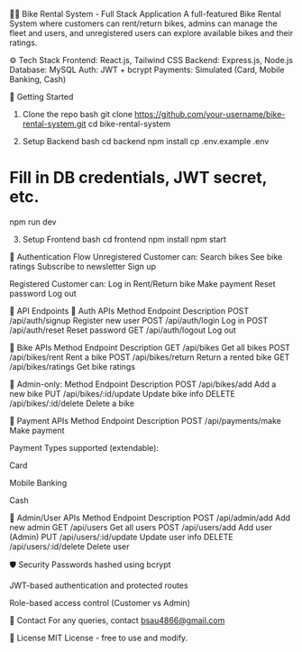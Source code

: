 <!-- # bike-rental-service
First of all, if you are getting the code from zip file that means all the packages and modules are already installed and
you just need to install nodejs in your pc and you are good to go. After opening the code, you need to open the terminal. 
then for running frontend you need to access the client from your terminal by using (cd) command.
after accessing the client file you need to run a command that is "npm start" and boom your frontend development server will be started.
Now for starting backend server, you just need to access server file from the command just like before and then run a command "nodemon server.js" 
and the backend server will be started.

Now, if you are gettin only the code files without preinstalled packages and modules then you need to run a command "npm install" in client 
and this will install all the packages for frontend. -->
<!-- a -->
🚴‍♂️ Bike Rental System - Full Stack Application
A full-featured Bike Rental System where customers can rent/return bikes, admins can manage the fleet and users, and unregistered users can explore available bikes and their ratings.

⚙️ Tech Stack
Frontend: React.js, Tailwind CSS
Backend: Express.js, Node.js
Database: MySQL
Auth: JWT + bcrypt
Payments: Simulated (Card, Mobile Banking, Cash)

🚀 Getting Started
1. Clone the repo
bash
git clone https://github.com/your-username/bike-rental-system.git
cd bike-rental-system

2. Setup Backend
bash
cd backend
npm install
cp .env.example .env
# Fill in DB credentials, JWT secret, etc.
npm run dev

3. Setup Frontend
bash
cd frontend
npm install
npm start

🔐 Authentication Flow
Unregistered Customer can:
Search bikes
See bike ratings
Subscribe to newsletter
Sign up


Registered Customer can:
Log in
Rent/Return bike
Make payment
Reset password
Log out


<!-- Admin can:
Add/Update/Delete bikes
Add/Update/Delete users -->


📡 API Endpoints
🔸 Auth APIs
Method	Endpoint	        Description
POST	/api/auth/signup	Register new user
POST	/api/auth/login	    Log in
POST	/api/auth/reset	    Reset password
GET	    /api/auth/logout	Log out

🔸 Bike APIs
Method	Endpoint	        Description
GET	    /api/bikes	        Get all bikes
POST	/api/bikes/rent	    Rent a bike
POST	/api/bikes/return	Return a rented bike
GET	    /api/bikes/ratings	Get bike ratings

🔐 Admin-only:
 Method   Endpoint               Description 
 POST     /api/bikes/add         Add a new bike 
 PUT      /api/bikes/:id/update  Update bike info 
 DELETE   /api/bikes/:id/delete  Delete a bike 

🔸 Payment APIs
Method	Endpoint	        Description
POST	/api/payments/make	Make payment

Payment Types supported (extendable):

Card

Mobile Banking

Cash

🔸 Admin/User APIs
Method	 Endpoint	            Description
POST	/api/admin/add      	Add new admin
GET	    /api/users	            Get all users
POST	/api/users/add	        Add user (Admin)
PUT	    /api/users/:id/update	Update user info
DELETE	/api/users/:id/delete	Delete user



🛡️ Security
Passwords hashed using bcrypt

JWT-based authentication and protected routes

Role-based access control (Customer vs Admin)

📧 Contact
For any queries, contact bsau4866@gmail.com

📝 License
MIT License - free to use and modify.
